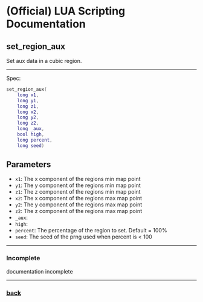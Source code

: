 
# (Official) LUA Scripting Documentation

## set_region_aux

Set aux data in a cubic region.

___

Spec:

```lua
set_region_aux(
	long x1,
	long y1,
	long z1,
	long x2,
	long y2,
	long z2,
	long _aux,
	bool high,
	long percent,
	long seed)
```

## Parameters

- `x1`: The x component of the regions min map point
- `y1`: The y component of the regions min map point
- `z1`: The z component of the regions min map point
- `x2`: The x component of the regions max map point
- `y2`: The y component of the regions max map point
- `z2`: The z component of the regions max map point
- `_aux`: 
- `high`: 
- `percent`: The percentage of the region to set. Default = 100%
- `seed`: The seed of the prng used when percent is < 100

___

### Incomplete

documentation incomplete

___

### [back](../blocks)
